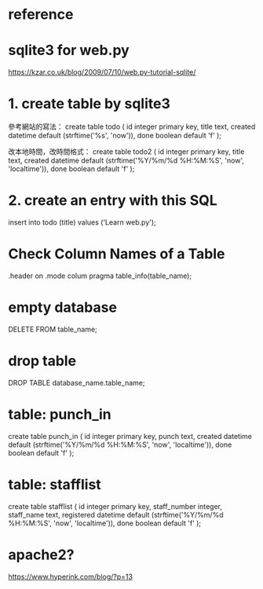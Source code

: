 # reference

# sqlite3 for web.py
https://kzar.co.uk/blog/2009/07/10/web.py-tutorial-sqlite/

# 1. create table by sqlite3

參考網站的寫法：
create table todo (
    id integer primary key,
    title text,
    created datetime default (strftime('%s', 'now')),
    done boolean default 'f'
);


改本地時間，改時間格式：
create table todo2 (
    id integer primary key,
    title text,
    created datetime default (strftime('%Y/%m/%d %H:%M:%S', 'now', 'localtime')),
    done boolean default 'f'
);


# 2. create an entry with this SQL

insert into todo (title) values ('Learn web.py');


# Check Column Names of a Table

.header on
.mode colum
pragma table_info(table_name);


# empty database

DELETE FROM table_name;


# drop table

DROP TABLE database_name.table_name;


# table: punch_in

create table punch_in (
    id integer primary key,
    punch text,
    created datetime default (strftime('%Y/%m/%d %H:%M:%S', 'now', 'localtime')),
    done boolean default 'f'
);


# table: stafflist

create table stafflist (
    id integer primary key,
    staff_number integer,
    staff_name text,
    registered datetime default (strftime('%Y/%m/%d %H:%M:%S', 'now', 'localtime')),
    done boolean default 'f'
);



# apache2?

https://www.hyperink.com/blog/?p=13

